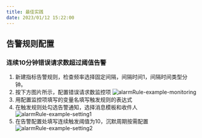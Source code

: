 ```yaml
---
title: 最佳实践
date: 2023/01/12 15:22:00
---
```


## 告警规则配置

### 连续10分钟错误请求数超过阈值告警
1. 新建指标告警规则，检查频率选择固定间隔，间隔时间1，间隔时间类型分钟。
2. 按下方图片所示，配置错误请求数监控项
![alarmRule-example-monitoring](http://cdn.masastack.com/stack/doc/alert/alarmRule-example-monitoring.png)
3. 用配置监控项填写的变量名填写触发规则的表达式
4. 在触发规则处勾选告警通知，选择消息模板和收件人
![alarmRule-example-setting1](http://cdn.masastack.com/stack/doc/alert/alarmRule-example-setting1.png)
5. 在告警配置处填写连续触发阈值为10，沉默周期按需配置
![alarmRule-example-setting2](http://cdn.masastack.com/stack/doc/alert/alarmRule-example-setting2.png)

